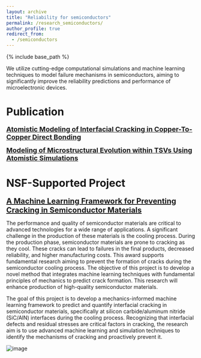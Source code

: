 ```yaml
---
layout: archive
title: "Reliability for semiconductors"
permalink: /research_semiconductors/
author_profile: true
redirect_from:
  - /semiconductors
---
```


{% include base_path %}



We utilize cutting-edge computational simulations and machine learning techniques to model failure mechanisms in semiconductors, aiming to significantly improve the reliability predictions and performance of microelectronic devices.

Publication
======
<a href="/publication/2025-5-Crack-Cu-Cu-Bond" style="font-size: 18px; font-weight: bold;">Atomistic Modeling of Interfacial Cracking in Copper-To-Copper Direct Bonding</a>

<a href="/publication/2025-6-TSV-modeling" style="font-size: 18px; font-weight: bold;">Modeling of Microstructural Evolution within TSVs Using Atomistic Simulations</a>

NSF-Supported Project
======
<a href="https://www.nsf.gov/awardsearch/showAward?AWD_ID=2436919" style="font-size: 20px; font-weight: bold;">A Machine Learning Framework for Preventing Cracking in Semiconductor Materials</a>

The performance and quality of semiconductor materials are critical to advanced technologies for a wide range of applications. A significant challenge in the production of these materials is the cooling process. During the production phase, semiconductor materials are prone to cracking as they cool. These cracks can lead to failures in the final products, decreased reliability, and higher manufacturing costs. This award supports fundamental research aiming to prevent the formation of cracks during the semiconductor cooling process. The objective of this project is to develop a novel method that integrates machine learning techniques with fundamental principles of mechanics to predict crack formation. This research will enhance production of high-quality semiconductor materials. 

The goal of this project is to develop a mechanics-informed machine learning framework to predict and quantify interfacial cracking in semiconductor materials, specifically at silicon carbide/aluminum nitride (SiC/AlN) interfaces during the cooling process. Recognizing that interfacial defects and residual stresses are critical factors in cracking, the research aim is to use advanced machine learning and simulation techniques to identify the mechanisms of cracking and proactively prevent it. 

![image](https://github.com/user-attachments/assets/efd5cdf9-34be-4958-bd7c-8871e0515d71)


